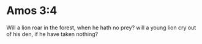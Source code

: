 # Amos 3:4

Will a lion roar in the forest, when he hath no prey? will a young lion cry out of his den, if he have taken nothing?